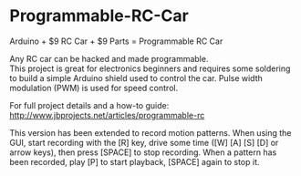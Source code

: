 Programmable-RC-Car
===================

Arduino + $9 RC Car + $9 Parts = Programmable RC Car  

Any RC car can be hacked and made programmable.  
This project is great for electronics beginners and requires some soldering to build a 
simple Arduino shield used to control the car.  Pulse width modulation (PWM) is used for 
speed control.

For full project details and a how-to guide: 
http://www.jbprojects.net/articles/programmable-rc

This version has been extended to record motion patterns. When using the GUI,
start recording with the [R] key, drive some time ([W] [A] [S] [D] or
arrow keys), then press [SPACE] to stop recording. When a pattern has been
recorded, play [P] to start playback, [SPACE] again to stop it.
